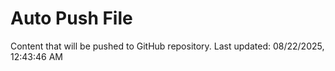 # Auto Push File

Content that will be pushed to GitHub repository.
Last updated: 08/22/2025, 12:43:46 AM